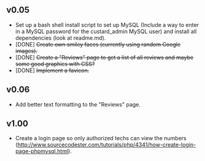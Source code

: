 v0.05
-----

 - Set up a bash shell install script to set up MySQL (Include a way to enter in a MySQL password for the custard_admin MySQL user) and install all dependencies (look at readme.md).
 - [DONE] ~~Create own smiley faces (currently using random Google images).~~
 - [DONE] ~~Create a "Reviews" page to get a list of all reviews and maybe some good graphics with CSS?~~
 - [DONE] ~~Implement a favicon.~~
 
v0.06
-----

 - Add better text formatting to the "Reviews" page.
 
v1.00
-----
 
 - Create a login page so only authorized techs can view the numbers (http://www.sourcecodester.com/tutorials/php/4341/how-create-login-page-phpmysql.html).
